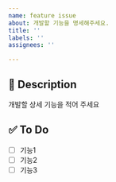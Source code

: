 ```yaml
---
name: feature issue
about: 개발할 기능을 명세해주세요.
title: ''
labels: ''
assignees: ''

---
```


## 💬 Description

개발할 상세 기능을 적어 주세요

## ✅ To Do

- [ ]  기능1
- [ ]  기능2
- [ ]  기능3
